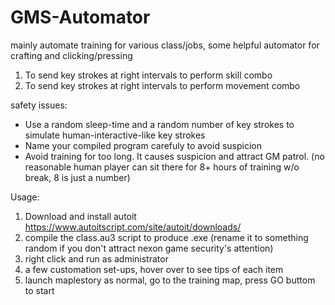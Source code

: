 # GMS-Automator
mainly automate training for various class/jobs, some helpful automator for crafting and clicking/pressing


1. To send key strokes at right intervals to perform skill combo
2. To send key strokes at right intervals to perform movement combo


safety issues:
* Use a random sleep-time and a random number of key strokes to simulate human-interactive-like key strokes
* Name your compiled program carefuly to avoid suspicion
* Avoid training for too long. It causes suspicion and attract GM patrol. (no reasonable human player can sit there for 8+ hours of training w/o break, 8 is just a number)

Usage:

1. Download and install autoit https://www.autoitscript.com/site/autoit/downloads/
2. compile the class.au3 script to produce .exe (rename it to something random if you don't attract nexon game security's attention)
3. right click and run as administrator
4. a few customation set-ups, hover over to see tips of each item
5. launch maplestory as normal, go to the training map, press GO buttom to start

